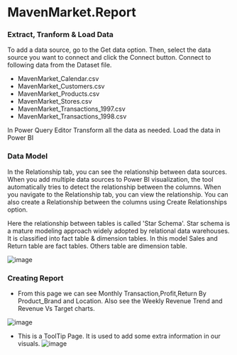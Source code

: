 # MavenMarket.Report

### Extract, Tranform & Load Data
To add a data source, go to the Get data option. Then, select the data source you want to connect and click the Connect button. Connect to following data from the Dataset file.

* MavenMarket_Calendar.csv
* MavenMarket_Customers.csv
* MavenMarket_Products.csv
* MavenMarket_Stores.csv
* MavenMarket_Transactions_1997.csv
* MavenMarket_Transactions_1998.csv

In Power Query Editor Transform all the data as needed. Load the data in Power BI

### Data Model
In the Relationship tab, you can see the relationship between data sources. When you add multiple data sources to Power BI visualization, the tool automatically tries to detect the relationship between the columns. When you navigate to the Relationship tab, you can view the relationship. You can also create a Relationship between the columns using Create Relationships option.

Here the relationship between tables is called 'Star Schema'. Star schema is a mature modeling approach widely adopted by relational data warehouses. It is classified into fact table & dimension tables. In this model Sales and Return table are fact tables. Others table are dimension table.

![image](https://github.com/arijeet-pal13/MavenMarket.Report/assets/84266230/aebc8825-9e99-4df6-9b99-166f94e39445)


### Creating Report

* From this page we can see Monthly Transaction,Profit,Return By Product_Brand and Location. Also see the Weekly Revenue Trend and Revenue Vs Target charts.
    
![image](https://github.com/arijeet-pal13/MavenMarket.Report/assets/84266230/b5092067-b677-4fb6-a2c6-d84713bdc324)

* This is a ToolTip Page. It is used to add some extra information in our visuals.
![image](https://github.com/arijeet-pal13/MavenMarket.Report/assets/84266230/61eea627-f873-4cc3-aa36-ab35d444ba33)
